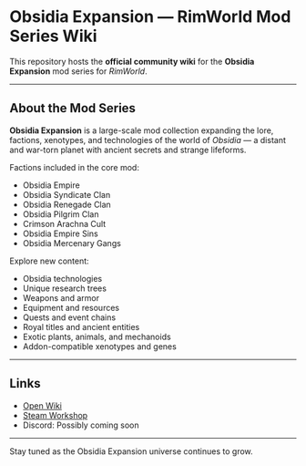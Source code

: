# Obsidia Expansion — RimWorld Mod Series Wiki

This repository hosts the **official community wiki** for the **Obsidia Expansion** mod series for *RimWorld*.

---

## About the Mod Series

**Obsidia Expansion** is a large-scale mod collection expanding the lore, factions, xenotypes, and technologies of the world of *Obsidia* — a distant and war-torn planet with ancient secrets and strange lifeforms.

Factions included in the core mod:
- Obsidia Empire
- Obsidia Syndicate Clan  
- Obsidia Renegade Clan  
- Obsidia Pilgrim Clan  
- Crimson Arachna Cult
- Obsidia Empire Sins
- Obsidia Mercenary Gangs  

Explore new content:
- Obsidia technologies  
- Unique research trees  
- Weapons and armor  
- Equipment and resources  
- Quests and event chains  
- Royal titles and ancient entities  
- Exotic plants, animals, and mechanoids  
- Addon-compatible xenotypes and genes  

---

## Links

- [Open Wiki](https://github.com/MrLored/ObsidiaExpansion/wiki)  
- [Steam Workshop](https://steamcommunity.com/workshop/filedetails/?id=2898193508)  
- Discord: Possibly coming soon

---

Stay tuned as the Obsidia Expansion universe continues to grow.
